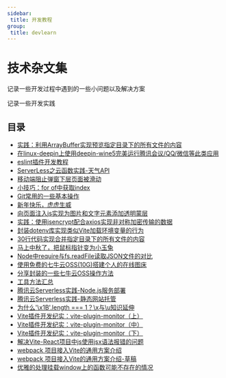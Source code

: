 ```yaml
---
sidebar:
 title: 开发教程
group:
 title: devlearn
---
```

# 技术杂文集
记录一些开发过程中遇到的一些小问题以及解决方案

记录一些开发实践

## 目录
* [实践：利用ArrayBuffer实现预览指定目录下的所有文件的内容](./array-buffer.md)
* [在linux-deepin上使用deepin-wine5完美运行腾讯会议/QQ/微信等此类应用](./deepin-wemeet.md)
* [eslint插件开发教程](./eslint-plugin.md)
* [ServerLess之云函数实践-天气API](./faas.md)
* [移动端阻止弹窗下层页面被滑动](./fixed-page.md)
* [小技巧：for of中获取index](./forof-idx.md)
* [Git常用的一些基本操作](./git-base.md)
* [新年快乐，虎虎生威](./hongbao.md)
* [向页面注入js实现为图片和文字元素添加透明蒙层](./js-cover.md)
* [实践：使用jsencrypt配合axios实现非对称加密传输的数据](./jsencrypt.md)
* [封装dotenv库实现类似Vite加载环境变量的行为](./loadEnv.md)
* [30行代码实现合并指定目录下的所有文件的内容](./mergefile.md)
* [马上中秋了，把鼠标指针变为小玉兔](./mid-autumn-festival.md)
* [Node中require与fs.readFile读取JSON文件的对比](./node-require-json.md)
* [使用免费的七牛云OSS(10G)搭建个人的在线图床](./qiniu-imgbed.md)
* [分享封装的一些七牛云OSS操作方法](./qiniu-oss.md)
* [工具方法汇总](./tool-methods.md)
* [腾讯云Serverless实践-Node.js服务部署](./tx-serverless-node.md)
* [腾讯云Serverless实践-静态网站托管](./tx-serverless-static.md)
* [为什么'\x1B'.length === 1？\x与\u知识延伸](./ux.md)
* [Vite插件开发纪实：vite-plugin-monitor（上）](./vite-plugin-monitor1.md)
* [Vite插件开发纪实：vite-plugin-monitor（中）](./vite-plugin-monitor2.md)
* [Vite插件开发纪实：vite-plugin-monitor（下）](./vite-plugin-monitor3.md)
* [解决Vite-React项目中js使用jsx语法报错的问题](./vite-react-js.md)
* [webpack 项目接入Vite的通用方案介绍](./webapck2vite.md)
* [webpack 项目接入Vite的通用方案介绍-草稿](./webapck2vite2.md)
* [优雅的处理挂载window上的函数可能不存在的情况](./window-var.md)

<tongji/>